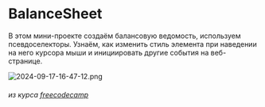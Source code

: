 # BalanceSheet
В этом мини-проекте создаём балансовую ведомость, используем псевдоселекторы. 
Узнаём, как изменить стиль элемента при наведении на него курсора мыши
и инициировать другие события на веб-странице.

![2024-09-17-16-47-12.png](https://i.postimg.cc/HxXQhW8Q/2024-09-17-16-47-12.png)


###### из курса [freecodecamp](https://www.freecodecamp.org/learn/2022/responsive-web-design/)